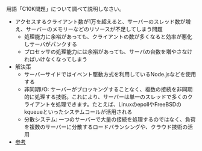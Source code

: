 用語「C10K問題」について調べて説明しなさい。
- アクセスするクライアント数が1万を超えると、サーバーのスレッド数が増え、サーバーのメモリーなどのリソースが不足してしまう問題
    - 処理能力に余裕があっても、クライアントの数が多くなると効率が悪化しサーバがパンクする
    - プロセッサの処理能力には余裕があっても、サーバの台数を増やさなければいけなくなってしまう
- 解決策
    - サーバーサイドではイベント駆動方式を利用しているNode.jsなどを使用する
    - 非同期I/O: サーバーがブロッキングすることなく、複数の接続を非同期的に処理する技術。これにより、サーバーは単一のスレッドで多くのクライアントを処理できます。たとえば、LinuxのepollやFreeBSDのkqueueといったシステムコールが活用される
    - 分散システム: 一つのサーバーで大量の接続を処理するのではなく、負荷を複数のサーバーに分散するロードバランシングや、クラウド技術の活用
- [参考](https://qiita.com/katu_/items/01c9c35d17a541014d32)
